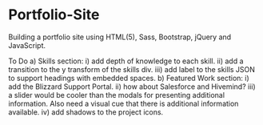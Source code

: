 # Portfolio-Site
Building a portfolio site using HTML(5), Sass, Bootstrap, jQuery and JavaScript.

To Do
a) Skills section:
  i)   add depth of knowledge to each skill.
  ii)  add a transition to the y transform of the skills div.
  iii) add label to the skills JSON to support headings with embedded spaces.
b) Featured Work section:
  i)   add the Blizzard Support Portal.
  ii)  how about Salesforce and Hivemind?
  iii) a slider would be cooler than the modals for presenting additional information.
       Also need a visual cue that there is additional information available.
  iv)  add shadows to the project icons.
